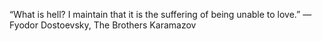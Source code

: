 
“What is hell? I maintain that it is the suffering of being unable to love.”
― Fyodor Dostoevsky, The Brothers Karamazov
